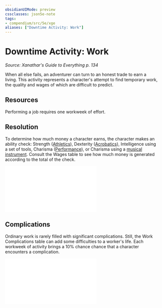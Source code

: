 ```yaml
---
obsidianUIMode: preview
cssclasses: json5e-note
tags:
- compendium/src/5e/xge
aliases: ["Downtime Activity: Work"]
---
```

# Downtime Activity: Work
*Source: Xanathar's Guide to Everything p. 134* 

When all else fails, an adventurer can turn to an honest trade to earn a living. This activity represents a character's attempt to find temporary work, the quality and wages of which are difficult to predict.

## Resources

Performing a job requires one workweek of effort.

## Resolution

To determine how much money a character earns, the character makes an ability check: Strength ([Athletics](/Systems/5e/rules/skills.md#Athletics)), Dexterity ([Acrobatics](/Systems/5e/rules/skills.md#Acrobatics)), Intelligence using a set of tools, Charisma ([Performance](/Systems/5e/rules/skills.md#Performance)), or Charisma using a [musical instrument](/Systems/5e/items/musical-instrument.md). Consult the Wages table to see how much money is generated according to the total of the check.

![Resolution; Wages](/Systems/5e/tables/resolution-wages-xge.md)

## Complications

Ordinary work is rarely filled with significant complications. Still, the Work Complications table can add some difficulties to a worker's life. Each workweek of activity brings a 10% chance chance that a character encounters a complication.

![Work Complications](/Systems/5e/tables/work-complications-xge.md)